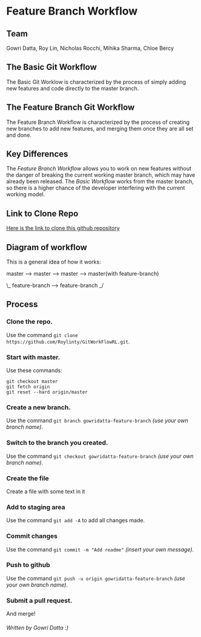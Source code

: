 # Feature Branch Workflow

## Team
Gowri Datta, Roy Lin, Nicholas Rocchi, Mihika Sharma, Chloe Bercy

## The Basic Git Workflow
The Basic Git Worklow is characterized by the process of simply adding new features and code directly to the master branch.

## The Feature Branch Git Workflow
The Feature Branch Workflow is characterized by the process of creating new branches to add new features, and merging them once they are all set and done.

## Key Differences
The _Feature Branch Workflow_ allows you to work on new features without the danger of breaking the current working master branch, which may have already been released. The _Basic Workflow_ works from the master branch, so there is a higher chance of the developer interfering with the current working model.

## Link to Clone Repo
[Here is the link to clone this github repository](https://github.com/Roylinty/GitWorkFlowRL.git)

## Diagram of workflow
This is a general idea of how it works:

master  -->  master  -->  master  -->  master(with feature-branch)

\\_ feature-branch --> feature-branch _/

## Process

### Clone the repo.
Use the command `git clone https://github.com/Roylinty/GitWorkFlowRL.git`.

### Start with master.
Use these commands:
```
git checkout master
git fetch origin 
git reset --hard origin/master
```

### Create a new branch. 
Use the command `git branch gowridatta-feature-branch` _(use your own branch name)_.

### Switch to the branch you created.
Use the command `git checkout gowridatta-feature-branch` _(use your own branch name)_.

### Create the file
Create a file with some text in it

### Add to staging area
Use the command `git add -A` to add all changes made.

### Commit changes
Use the command `git commit -m "Add readme"` _(insert your own message)_.

### Push to github
Use the command `git push -u origin gowridatta-feature-branch` _(use your own branch name)_.

### Submit a pull request.
And merge!


###### Written by Gowri Datta :)
